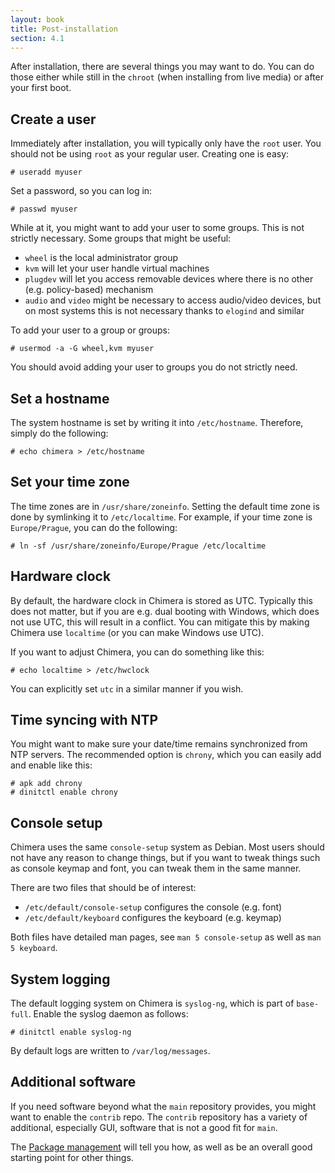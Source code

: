 ```yaml
---
layout: book
title: Post-installation
section: 4.1
---
```


After installation, there are several things you may want to do.
You can do those either while still in the `chroot` (when installing
from live media) or after your first boot.

## Create a user

Immediately after installation, you will typically only have the `root`
user. You should not be using `root` as your regular user. Creating one
is easy:

```
# useradd myuser
```

Set a password, so you can log in:

```
# passwd myuser
```

While at it, you might want to add your user to some groups. This is
not strictly necessary. Some groups that might be useful:

* `wheel` is the local administrator group
* `kvm` will let your user handle virtual machines
* `plugdev` will let you access removable devices where there is no
  other (e.g. policy-based) mechanism
* `audio` and `video` might be necessary to access audio/video devices,
  but on most systems this is not necessary thanks to `elogind` and
  similar

To add your user to a group or groups:

```
# usermod -a -G wheel,kvm myuser
```

You should avoid adding your user to groups you do not strictly need.

## Set a hostname

The system hostname is set by writing it into `/etc/hostname`. Therefore,
simply do the following:

```
# echo chimera > /etc/hostname
```

## Set your time zone

The time zones are in `/usr/share/zoneinfo`. Setting the default time
zone is done by symlinking it to `/etc/localtime`. For example, if
your time zone is `Europe/Prague`, you can do the following:

```
# ln -sf /usr/share/zoneinfo/Europe/Prague /etc/localtime
```

## Hardware clock

By default, the hardware clock in Chimera is stored as UTC. Typically
this does not matter, but if you are e.g. dual booting with Windows,
which does not use UTC, this will result in a conflict. You can mitigate
this by making Chimera use `localtime` (or you can make Windows use UTC).

If you want to adjust Chimera, you can do something like this:

```
# echo localtime > /etc/hwclock
```

You can explicitly set `utc` in a similar manner if you wish.

## Time syncing with NTP

You might want to make sure your date/time remains synchronized from
NTP servers. The recommended option is `chrony`, which you can easily
add and enable like this:

```
# apk add chrony
# dinitctl enable chrony
```

## Console setup

Chimera uses the same `console-setup` system as Debian. Most users
should not have any reason to change things, but if you want to tweak
things such as console keymap and font, you can tweak them in the same
manner.

There are two files that should be of interest:

* `/etc/default/console-setup` configures the console (e.g. font)
* `/etc/default/keyboard` configures the keyboard (e.g. keymap)

Both files have detailed man pages, see `man 5 console-setup` as well
as `man 5 keyboard`.

## System logging

The default logging system on Chimera is `syslog-ng`, which is part of
`base-full`. Enable the syslog daemon as follows:

```
# dinitctl enable syslog-ng
```

By default logs are written to `/var/log/messages`.

## Additional software

If you need software beyond what the `main` repository provides, you
might want to enable the `contrib` repo. The `contrib` repository has
a variety of additional, especially GUI, software that is not a good
fit for `main`.

The [Package management](/docs/apk) will tell you how, as well as be
an overall good starting point for other things.
